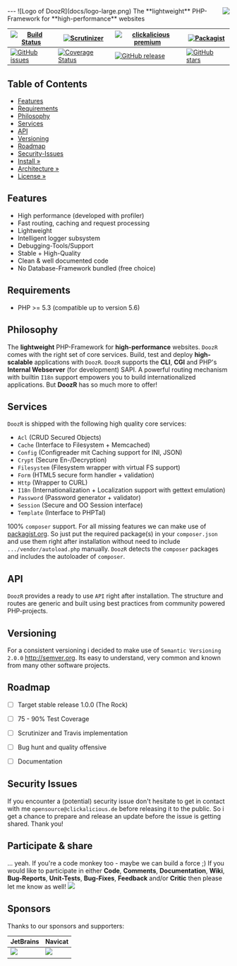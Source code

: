 <img src="https://avatars2.githubusercontent.com/u/514566?v=3&u=4615dfc4970d93dea5d3eaf996b7903ee6e24e20&s=140" align="right" />
---
![Logo of DoozR](docs/logo-large.png)  
The **lightweight** PHP-Framework for **high-performance** websites  

| [![Build Status](https://travis-ci.org/clickalicious/DoozR.svg?branch=master)](https://travis-ci.org/clickalicious/DoozR) 	| [![Scrutinizer](https://img.shields.io/scrutinizer/g/clickalicious/DoozR.svg)](https://scrutinizer-ci.com/g/clickalicious/DoozR/) 	| [![clickalicious premium](https://img.shields.io/badge/clickalicious-premium-green.svg?style=flat)](https://www.clickalicious.de/) 	| [![Packagist](https://img.shields.io/packagist/l/clickalicious/DoozR.svg?style=flat)](http://opensource.org/licenses/BSD-3-Clause) 	|
|---	|---	|---	|---	|
| [![GitHub issues](https://img.shields.io/github/issues/clickalicious/doozr.svg?style=flat)](https://github.com/clickalicious/DoozR/issues) 	| [![Coverage Status](https://coveralls.io/repos/clickalicious/DoozR/badge.svg)](https://coveralls.io/r/clickalicious/DoozR)  	| [![GitHub release](https://img.shields.io/github/release/clickalicious/DoozR.svg?style=flat)](https://github.com/clickalicious/DoozR/releases) 	| [![GitHub stars](https://img.shields.io/github/stars/clickalicious/doozr.svg?style=flat)](https://github.com/clickalicious/DoozR/stargazers)  	|


## Table of Contents

- [Features](#features)
- [Requirements](#requirements)
- [Philosophy](#philosophy)
- [Services](#services)
- [API](#api)
- [Versioning](#versioning)
- [Roadmap](#roadmap) 
- [Security-Issues](#security-issues)
- [Install »](../docs/INSTALL.md) 
- [Architecture »](../docs/ARCHITECTURE.md)  
- [License »](LICENSE)  


## Features

 - High performance (developed with profiler)
 - Fast routing, caching and request processing
 - Lightweight
 - Intelligent logger subsystem
 - Debugging-Tools/Support
 - Stable + High-Quality 
 - Clean & well documented code
 - No Database-Framework bundled (free choice)


## Requirements

 - PHP >= 5.3 (compatible up to version 5.6)


## Philosophy

The **lightweight** PHP-Framework for **high-performance** websites. `DoozR` comes with the right set of core services. Build, test and deploy **high-scalable** applications with `DoozR`. `DoozR` supports the **CLI**, **CGI** and PHP's **Internal Webserver** (for development) SAPI. A powerful routing mechanism with builtin `I18n` support empowers you to build internationalized applications. But **DoozR** has so much more to offer!


## Services

`DoozR` is shipped with the following high quality core services:
 
 - `Acl` (CRUD Secured Objects)
 - `Cache` (Interface to Filesystem + Memcached)
 - `Config` (Configreader mit Caching support for INI, JSON)
 - `Crypt` (Secure En-/Decryption)
 - `Filesystem` (Filesystem wrapper with virtual FS support)
 - `Form` (HTML5 secure form handler + validation)
 - `Http` (Wrapper to CURL)
 - `I18n` (Internationalization + Localization support with gettext emulation)
 - `Password` (Password generator + validator)
 - `Session` (Secure and OO Session interface)
 - `Template` (Interface to PHPTal)

100% `composer` support. For all missing features we can make use of [packagist.org][1]. So just put the required package(s) in your `composer.json` and use them right after installation without need to include `.../vendor/autoload.php` manually. `DoozR` detects the `composer` packages and includes the autoloader of `composer`.


## API

`DoozR` provides a ready to use `API` right after installation. The structure and routes are generic and built using best practices from community powered PHP-projects.


## Versioning

For a consistent versioning i decided to make use of `Semantic Versioning 2.0.0` http://semver.org. Its easy to understand, very common and known from many other software projects.


## Roadmap

- [ ] Target stable release 1.0.0 (The Rock)
- [ ] 75 - 90% Test Coverage
- [ ] Scrutinizer and Travis implementation
- [ ] Bug hunt and quality offensive
- [ ] Documentation


## Security Issues

If you encounter a (potential) security issue don't hesitate to get in contact with me `opensource@clickalicious.de` before releasing it to the public. So i get a chance to prepare and release an update before the issue is getting shared. Thank you!


## Participate & share

... yeah. If you're a code monkey too - maybe we can build a force ;) If you would like to participate in either **Code**, **Comments**, **Documentation**, **Wiki**, **Bug-Reports**, **Unit-Tests**, **Bug-Fixes**, **Feedback** and/or **Critic** then please let me know as well!
<a href="https://twitter.com/intent/tweet?hashtags=&original_referer=http%3A%2F%2Fgithub.com%2F&text=DoozR%20-%20The%20lightweight%20PHP-Framework%20for%20high-performance%20projects%20%40phpfluesterer%20%23DoozR%20%23php%20https%3A%2F%2Fgithub.com%2Fclickalicious%2FDoozR&tw_p=tweetbutton" target="_blank">
  <img src="http://jpillora.com/github-twitter-button/img/tweet.png"></img>
</a>

## Sponsors

Thanks to our sponsors and supporters:  

| JetBrains | Navicat |
|---|---|
| <a href="https://www.jetbrains.com/phpstorm/" title="PHP IDE :: JetBrains PhpStorm" target="_blank"><img src="https://www.jetbrains.com/phpstorm/documentation/docs/logo_phpstorm.png"></img></a> | <a href="http://www.navicat.com/" title="Navicat GUI - DB GUI-Admin-Tool for MySQL, MariaDB, SQL Server, SQLite, Oracle & PostgreSQL" target="_blank"><img src="http://upload.wikimedia.org/wikipedia/en/9/90/PremiumSoft_Navicat_Premium_Logo.png" height="55" /></a>  |


[1]: https://packagist "packagist.org - Package registry of composer" 
